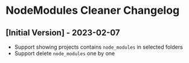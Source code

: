 # NodeModules Cleaner Changelog

## [Initial Version] - 2023-02-07

- Support showing projects contains `node_modules` in selected folders
- Support delete `node_modules` one by one
